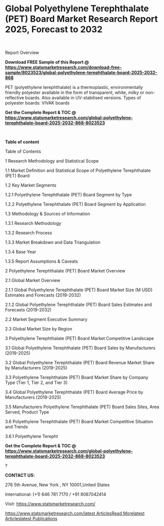 <h1>Global Polyethylene Terephthalate (PET) Board Market Research Report 2025, Forecast to 2032</h1><br/><p>Report Overview</p>
 
 
 
 <p><strong>Download FREE Sample of this Report @ <a href="https://www.statsmarketresearch.com/download-free-sample/8023523/global-polyethylene-terephthalate-board-2025-2032-868">https://www.statsmarketresearch.com/download-free-sample/8023523/global-polyethylene-terephthalate-board-2025-2032-868</a></strong></p>
 
 
 
 <p>PET (polyethylene terephthalate) is a thermoplastic, environmentally friendly polyester available in the form of transparent, white, milky or non-reflective boards. Also available in UV-stabilised versions. Types of polyester boards: VIVAK boards</p>
 
 
 
 <div><b>Get the Complete Report & TOC @ <a href="https://www.statsmarketresearch.com/global-polyethylene-terephthalate-board-2025-2032-868-8023523">https://www.statsmarketresearch.com/global-polyethylene-terephthalate-board-2025-2032-868-8023523</a></b></div>
 
 
 
 <p><br />
 
 <b>Table of content</b></p>
 
 
 
 <p>Table of Contents<br />
 
 1 Research Methodology and Statistical Scope<br />
 
 1.1 Market Definition and Statistical Scope of Polyethylene Terephthalate (PET) Board<br />
 
 1.2 Key Market Segments<br />
 
 1.2.1 Polyethylene Terephthalate (PET) Board Segment by Type<br />
 
 1.2.2 Polyethylene Terephthalate (PET) Board Segment by Application<br />
 
 1.3 Methodology & Sources of Information<br />
 
 1.3.1 Research Methodology<br />
 
 1.3.2 Research Process<br />
 
 1.3.3 Market Breakdown and Data Triangulation<br />
 
 1.3.4 Base Year<br />
 
 1.3.5 Report Assumptions & Caveats<br />
 
 2 Polyethylene Terephthalate (PET) Board Market Overview<br />
 
 2.1 Global Market Overview<br />
 
 2.1.1 Global Polyethylene Terephthalate (PET) Board Market Size (M USD) Estimates and Forecasts (2019-2032)<br />
 
 2.1.2 Global Polyethylene Terephthalate (PET) Board Sales Estimates and Forecasts (2019-2032)<br />
 
 2.2 Market Segment Executive Summary<br />
 
 2.3 Global Market Size by Region<br />
 
 3 Polyethylene Terephthalate (PET) Board Market Competitive Landscape<br />
 
 3.1 Global Polyethylene Terephthalate (PET) Board Sales by Manufacturers (2019-2025)<br />
 
 3.2 Global Polyethylene Terephthalate (PET) Board Revenue Market Share by Manufacturers (2019-2025)<br />
 
 3.3 Polyethylene Terephthalate (PET) Board Market Share by Company Type (Tier 1, Tier 2, and Tier 3)<br />
 
 3.4 Global Polyethylene Terephthalate (PET) Board Average Price by Manufacturers (2019-2025)<br />
 
 3.5 Manufacturers Polyethylene Terephthalate (PET) Board Sales Sites, Area Served, Product Type<br />
 
 3.6 Polyethylene Terephthalate (PET) Board Market Competitive Situation and Trends<br />
 
 3.6.1 Polyethylene Terepht</p>
 
 
 
 <div><b>Get the Complete Report & TOC @ <a href="https://www.statsmarketresearch.com/global-polyethylene-terephthalate-board-2025-2032-868-8023523">https://www.statsmarketresearch.com/global-polyethylene-terephthalate-board-2025-2032-868-8023523</a></b></div>
 
 
 
 <p>? </p>
 
 
 
 <p><b>CONTACT US:</b><br />
 
 276 5th Avenue, New York , NY 10001,United States<br />
 
 International: (+1) 646 781 7170 / +91 8087042414<br />
 
 Visit: <a href="https://www.statsmarketresearch.com/">https://www.statsmarketresearch.com/</a><br />
 
 <a href="https://gyeongbokgung.com">https://www.statsmarketresearch.com/</a><a href="https://hallyeomaritime.com">latest Articles</a><a href="https://jingwansa.com">Read More</a><a href="https://nguoiviet.jp/">latest Articles</a><a href="https://www.intelmarketresearch.com/">latest Publications</a></p>